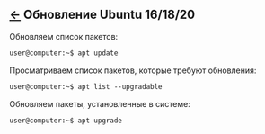 [&larr;](readme.md "Ubuntu") Обновление Ubuntu 16/18/20
-------------------------------------------------------

Обновляем список пакетов:

```markdown
user@computer:~$ apt update
```

Просматриваем список пакетов, которые требуют обновления:

```markdown
user@computer:~$ apt list --upgradable
```

Обновляем пакеты, установленные в системе:

```markdown
user@computer:~$ apt upgrade
```